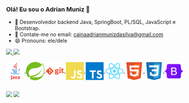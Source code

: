 ### Olá! Eu sou o Adrian Muniz 👋

- 🌱 Desenvolvedor backend Java, SpringBoot, PL/SQL, JavaScript e Bootstrap.
- 👯 Contate-me no email: cainaadrianmunizdasilva@gmail.com
- 😄 Pronouns: ele/dele

<div>
  <a href="https://github.com/adrianmuniz">
  <img height="180em" src="https://github-readme-stats.vercel.app/api?username=adrianmuniz&show_icons=true&theme=dark&include_all_commits=true&count_private=true"/>
  <img height="180em" src="https://github-readme-stats.vercel.app/api/top-langs/?username=adrianmuniz&layout=compact&langs_count=7&theme=dark"/>
</div>
  
  <div style="display: inline_block"><br>
    <img align="center" height="50" width="50" src="https://github.com/devicons/devicon/blob/master/icons/java/java-original-wordmark.svg">
    <img align="center" height="50" width="50" src="https://github.com/devicons/devicon/blob/master/icons/spring/spring-original.svg">
    <img align="center" height="50" width="50" src="https://github.com/devicons/devicon/blob/master/icons/git/git-plain-wordmark.svg">
    <img align="center" height="50" width="50" src="https://raw.githubusercontent.com/devicons/devicon/master/icons/javascript/javascript-plain.svg">
    <img align="center" height="50" width="50" src="https://github.com/devicons/devicon/blob/master/icons/typescript/typescript-plain.svg">
    <img align="center" height="50" width="50" src="https://github.com/devicons/devicon/blob/master/icons/react/react-original.svg">
    <img align="center" height="50" width="50" src="https://github.com/devicons/devicon/blob/master/icons/html5/html5-original.svg">
    <img align="center" height="50" width="50" src="https://raw.githubusercontent.com/devicons/devicon/master/icons/css3/css3-original.svg">
    <img align="center" height="50" width="50" src="https://github.com/devicons/devicon/blob/master/icons/bootstrap/bootstrap-original.svg">
</div>
  
  ##
  
  <div>
   <a href = "mailto:cainaadrianmunizdasilva@gmail.com"><img src="https://img.shields.io/badge/-Gmail-%23333?style=for-the-badge&logo=gmail&logoColor=red" target="_blank"></a>
  <a href="https://www.linkedin.com/in/adrianmuniz/" target="_blank"><img src="https://img.shields.io/badge/-LinkedIn-%230077B5?style=for-the-badge&logo=linkedin&logoColor=white" target="_blank"></a> 
  <div>  

